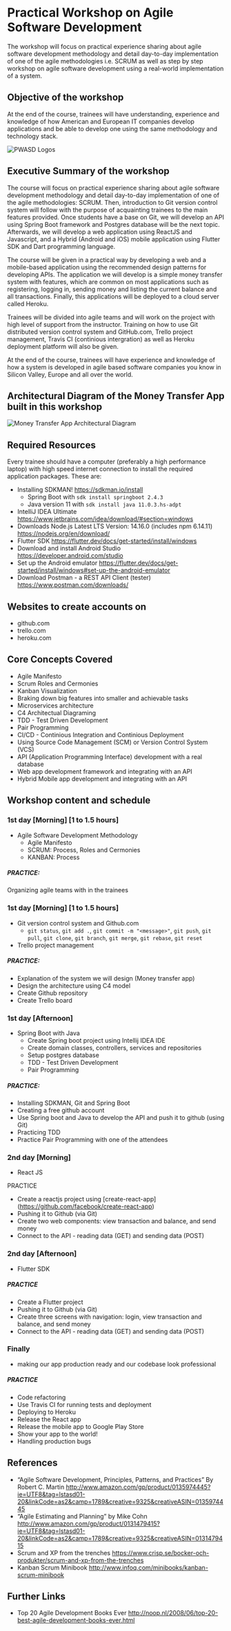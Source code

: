 # Practical Workshop on Agile Software Development

The workshop will focus on practical experience sharing about agile software development methodology and detail day-to-day implementation of one of the agile methodologies i.e. SCRUM as well as step by step workshop on agile software development using a real-world implementation of a system.

## Objective of the workshop 
At the end of the course, trainees will have understanding, experience and knowledge of how American and European IT companies develop applications and be able to develop one using the same methodology and technology stack.

![PWASD Logos](PWASD_poster.png)

## Executive Summary of the workshop

The course will focus on practical experience sharing about agile software development methodology and detail day-to-day implementation of one of the agile methodologies: SCRUM. Then, introduction to Git version control system will follow with the purpose of acquainting trainees to the main features provided. Once students have a base on Git, we will develop an API using Spring Boot framework and Postgres database will be the next topic. Afterwards, we will develop a web application using ReactJS and Javascript, and a Hybrid (Android and iOS) mobile application using Flutter SDK and Dart programming language.

The course will be given in a practical way by developing a web and a mobile-based application using the recommended design patterns for developing APIs. The application we will develop is a simple money transfer system with features, which are common on most applications such as registering, logging in, sending money and listing the current balance and all transactions. Finally, this applications will be deployed to a cloud server called Heroku. 

Trainees will be divided into agile teams and will work on the project with high level of support from the instructor. Training on how to use Git distributed version control system and GitHub.com, Trello project management, Travis CI (continious intergration) as well as Heroku deployment platform will also be given.

At the end of the course, trainees will have experience and knowledge of how a system is developed in agile based software companies you know in Silicon Valley, Europe and all over the world.

## Architectural Diagram of the Money Transfer App built in this workshop  
![Money Transfer App Architectural Diagram](Money_Transfer_App_Architectural_Diagram.png)

## Required Resources
Every trainee should have a computer (preferably a high performance laptop) with high speed internet connection to install the required application packages. These are: 
- Installing SDKMAN! https://sdkman.io/install
  - Spring Boot with `sdk install springboot 2.4.3`
  - Java version 11 with `sdk install java 11.0.3.hs-adpt`
- IntelliJ IDEA Ultimate https://www.jetbrains.com/idea/download/#section=windows
- Downloads Node.js Latest LTS Version: 14.16.0 (includes npm 6.14.11) https://nodejs.org/en/download/
- Flutter SDK https://flutter.dev/docs/get-started/install/windows
- Download and install Android Studio https://developer.android.com/studio
- Set up the Android emulator https://flutter.dev/docs/get-started/install/windows#set-up-the-android-emulator
- Download Postman - a REST API Client (tester) https://www.postman.com/downloads/

## Websites to create accounts on
- github.com
- trello.com
- heroku.com

## Core Concepts Covered
- Agile Manifesto
- Scrum Roles and Cermonies
- Kanban Visualization
- Braking down big features into smaller and achievable tasks
- Microservices architecture
- C4 Architectual Diagraming
- TDD - Test Driven Development
- Pair Programming
- CI/CD - Continious Integration and Continious Deployment
- Using Source Code Management (SCM) or Version Control System (VCS)
- API (Application Programming Interface) development with a real database
- Web app development framework and integrating with an API
- Hybrid Mobile app development and integrating with an API

## Workshop content and schedule
### 1st day [Morning] [1 to 1.5 hours]
- Agile Software Development Methodology
  - Agile Manifesto
  - SCRUM: Process, Roles and Cermonies
  - KANBAN: Process

##### PRACTICE:
Organizing agile teams with in the trainees

### 1st day [Morning] [1 to 1.5 hours]
- Git version control system and Github.com
  - `git status`, `git add .`, `git commit -m "<message>"`, `git push`, `git pull`, `git clone`, `git branch`, `git merge`, `git rebase`, `git reset` 
- Trello project management
  
##### PRACTICE:
- Explanation of the system we will design (Money transfer app)
- Design the architecture using C4 model
- Create Github repository
- Create Trello board

### 1st day [Afternoon]
- Spring Boot with Java
  - Create Spring boot project using Intellij IDEA IDE
  - Create domain classes, controllers, services and repositories
  - Setup postgres database
  - TDD - Test Driven Development
  - Pair Programming

##### PRACTICE: 
- Installing SDKMAN, Git and Spring Boot
- Creating a free github account
- Use Spring boot and Java to develop the API and push it to github (using Git)
- Practicing TDD
- Practice Pair Programming with one of the attendees

### 2nd day [Morning]
- React JS

PRACTICE
- Create a reactjs project using [create-react-app] (https://github.com/facebook/create-react-app)
- Pushing it to Github (via Git)
- Create two web components: view transaction and balance, and send money
- Connect to the API - reading data (GET) and sending data (POST)

### 2nd day [Afternoon]
- Flutter SDK

##### PRACTICE
- Create a Flutter project
- Pushing it to Github (via Git)
- Create three screens with navigation: login, view transaction and balance, and send money
- Connect to the API - reading data (GET) and sending data (POST)

### Finally
- making our app production ready and our codebase look professional

##### PRACTICE
- Code refactoring
- Use Travis CI for running tests and deployment
- Deploying to Heroku
- Release the React app
- Release the mobile app to Google Play Store
- Show your app to the world!
- Handling production bugs

## References
- “Agile Software Development, Principles, Patterns, and Practices” By Robert C. Martin
http://www.amazon.com/gp/product/0135974445?ie=UTF8&tag=lstasd01-20&linkCode=as2&camp=1789&creative=9325&creativeASIN=0135974445 
- “Agile Estimating and Planning” by Mike Cohn 
http://www.amazon.com/gp/product/0131479415?ie=UTF8&tag=lstasd01-20&linkCode=as2&camp=1789&creative=9325&creativeASIN=0131479415
- Scrum and XP from the trenches
https://www.crisp.se/bocker-och-produkter/scrum-and-xp-from-the-trenches 
- Kanban Scrum Minibook
http://www.infoq.com/minibooks/kanban-scrum-minibook

## Further Links
- Top 20 Agile Development Books Ever
http://noop.nl/2008/06/top-20-best-agile-development-books-ever.html

